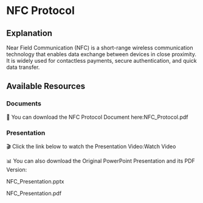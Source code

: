 # NFC Protocol
## Explanation

Near Field Communication (NFC) is a short-range wireless communication technology that enables data exchange between devices in close proximity. It is widely used for contactless payments, secure authentication, and quick data transfer.

## Available Resources

### Documents

📄 You can download the NFC Protocol Document here:NFC_Protocol.pdf

### Presentation

🎬 Click the link below to watch the Presentation Video:Watch Video

📊 You can also download the Original PowerPoint Presentation and its PDF Version:

NFC_Presentation.pptx

NFC_Presentation.pdf

